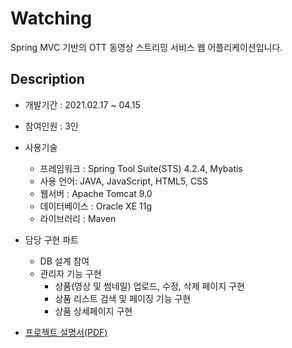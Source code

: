 # Watching
Spring MVC 기반의 OTT 동영상 스트리밍 서비스 웹 어플리케이션입니다.

## Description
- 개발기간 : 2021.02.17 ~ 04.15
- 참여인원 : 3인
- 사용기술
  - 프레임워크 : Spring Tool Suite(STS) 4.2.4, Mybatis
  - 사용 언어: JAVA, JavaScript, HTML5, CSS
  - 웹서버 :  Apache Tomcat 9.0
  - 데이터베이스 : Oracle XE 11g
  - 라이브러리 : Maven

- 담당 구현 파트
  - DB 설계 참여
  - 관리자 기능 구현
    + 상품(영상 및 썸네일) 업로드, 수정, 삭제 페이지 구현
    + 상품 리스트 검색 및 페이징 기능 구현
    + 상품 상세페이지 구현

- [프로젝트 설명서(PDF)](https://drive.google.com/file/d/1DKLZRY59RNyK7rJ8g9nroPIp3UgyWA8X/view?usp=sharing)
